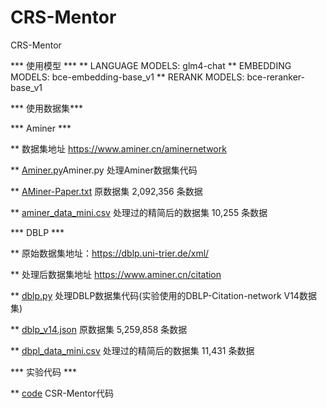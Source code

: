 # CRS-Mentor
CRS-Mentor

*** 使用模型 ***
** LANGUAGE MODELS: glm4-chat
** EMBEDDING MODELS: bce-embedding-base_v1
** RERANK MODELS: bce-reranker-base_v1


*** 使用数据集***

*** Aminer ***

** 数据集地址 https://www.aminer.cn/aminernetwork

** [Aminer.py](Aminer.py)Aminer.py 处理Aminer数据集代码

** [AMiner-Paper.txt](AMiner-Paper%2FAMiner-Paper.txt) 原数据集 2,092,356 条数据

** [aminer_data_mini.csv](aminer_data_mini.csv) 处理过的精简后的数据集 10,255 条数据

*** DBLP ***

** 原始数据集地址：https://dblp.uni-trier.de/xml/

** 处理后数据集地址 https://www.aminer.cn/citation

** [dblp.py](data%2FDBLP%2Fdblp.py) 处理DBLP数据集代码(实验使用的DBLP-Citation-network V14数据集)

** [dblp_v14.json](data%2FDBLP%2FDBLP-Paper%2Fdblp_v14.json) 原数据集 5,259,858 条数据

** [dbpl_data_mini.csv](data%2FDBLP%2FDBLP-Paper%2Fdbpl_data_mini.csv) 处理过的精简后的数据集 11,431 条数据

*** 实验代码 ***

** [code](code) CSR-Mentor代码
